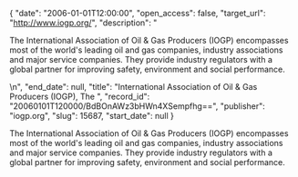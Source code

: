 {
  "date": "2006-01-01T12:00:00", 
  "open_access": false, 
  "target_url": "http://www.iogp.org/", 
  "description": "<p>The International Association of Oil &amp; Gas Producers (IOGP) encompasses most of the world's leading oil and gas companies, industry associations and major service companies. They provide industry regulators with a global partner for improving safety, environment and social performance.</p>\n", 
  "end_date": null, 
  "title": "International Association of Oil & Gas Producers (IOGP), The ", 
  "record_id": "20060101T120000/BdBOnAWz3bHWn4XSempfhg==", 
  "publisher": "iogp.org", 
  "slug": 15687, 
  "start_date": null
}

<p>The International Association of Oil &amp; Gas Producers (IOGP) encompasses most of the world's leading oil and gas companies, industry associations and major service companies. They provide industry regulators with a global partner for improving safety, environment and social performance.</p>
